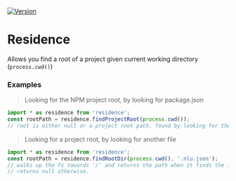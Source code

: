 
<br>

[![Version](https://img.shields.io/npm/v/@oresoftware/residence.svg?colorB=green)](https://www.npmjs.com/package/residence)


# Residence

Allows you find a root of a project given current working directory (```process.cwd()```)


### Examples

> Looking for the NPM project root, by looking for package.json

```js
import * as residence from 'residence';
const rootPath = residence.findProjectRoot(process.cwd());
// root is either null or a project root path, found by looking for the first package.json file
```


> Looking for a project root, by looking for another file

```js
import * as residence from 'residence';
const rootPath = residence.findRootDir(process.cwd(), '.nlu.json');
// walks up the fs towards '/' and returns the path when it finds the first .nlu.json file
// returns null otherwise.
```
